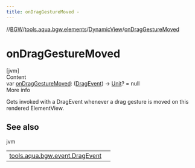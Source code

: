 ```yaml
---
title: onDragGestureMoved -
---
```

//[BGW](../../../index.md)/[tools.aqua.bgw.elements](../index.md)/[DynamicView](index.md)/[onDragGestureMoved](on-drag-gesture-moved.md)



# onDragGestureMoved  
[jvm]  
Content  
var [onDragGestureMoved](on-drag-gesture-moved.md): ([DragEvent](../../tools.aqua.bgw.event/-drag-event/index.md)) -> [Unit](https://kotlinlang.org/api/latest/jvm/stdlib/kotlin/-unit/index.html)? = null  
More info  


Gets invoked with a DragEvent whenever a drag gesture is moved on this rendered ElementView.



## See also  
  
jvm  
  
| | |
|---|---|
| <a name="tools.aqua.bgw.elements/DynamicView/onDragGestureMoved/#/PointingToDeclaration/"></a>[tools.aqua.bgw.event.DragEvent](../../tools.aqua.bgw.event/-drag-event/index.md)| <a name="tools.aqua.bgw.elements/DynamicView/onDragGestureMoved/#/PointingToDeclaration/"></a>|
  
  



